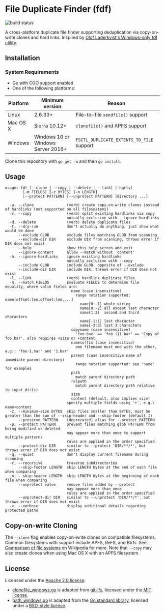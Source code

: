 # File Duplicate Finder (fdf)

![build status](https://github.com/josephvusich/fdf/actions/workflows/go.yml/badge.svg?branch=master)

A cross-platform duplicate file finder supporting deduplication via copy-on-write clones and hard links. Inspired by [Olof Laderkvist's Windows-only fdf utility](http://www.ltr-data.se/opencode.html/).

## Installation
### System Requirements

* Go with CGO support enabled
* One of the following platforms:

| Platform | Minimum version | Reason |
|---|---|---|
| Linux | 2.6.33+ | File-to-file `sendfile()` support |
| Mac OS X | Sierra 10.12+ | `clonefile()` and APFS support |
| Windows | Windows 10 or Windows Server 2016+ | `FSCTL_DUPLICATE_EXTENTS_TO_FILE` support |

Clone this repository with `go get -u` and then `go install`.

## Usage
```
usage: fdf [--clone | --copy | --delete | --link] [-hqrtv]
        [-m FIELDS] [-z BYTES] [-n LENGTH]
        [--protect PATTERN] [--unprotect PATTERN] [directory ...]

  -a, --clone               (verb) create copy-on-write clones instead of hardlinks (not supported on all filesystems)
  -c, --copy                (verb) split existing hardlinks via copy
                            mutually exclusive with --ignore-hardlinks
  -d, --delete              (verb) delete duplicate files
  -t, --dry-run             don't actually do anything, just show what would be done
      --exclude GLOB        exclude files matching GLOB from scanning
      --exclude-dir DIR     exclude DIR from scanning, throws error if DIR does not exist
      --help                show this help screen and exit
      --ignore-content      allow --match without 'content'
  -h, --ignore-hardlinks    ignore existing hardlinks
                            mutually exclusive with --copy
      --include GLOB        include GLOB, opposite of --exclude
      --include-dir DIR     include DIR, throws error if DIR does not exist
  -l, --link                (verb) hardlink duplicate files
  -m, --match FIELDS        Evaluate FIELDS to determine file equality, where valid fields are:
                              name (case insensitive)
                                range notation supported: name[offset:len,offset:len,...]
                                  name[0:-1] whole string
                                  name[0:-2] all except last character
                                  name[1:2]  second and third characters
                                  name[-1:1] last character
                                  name[-3:3] last 3 characters
                              copyname (case insensitive)
                                'foo.bar' == 'foo (1).bar' == 'Copy of foo.bar', also requires +size or +content
                              namesuffix (case insensitive)
                                one filename must end with the other, e.g.: 'foo-1.bar' and '1.bar'
                              parent (case insensitive name of immediate parent directory)
                                range notation supported: see 'name' for examples
                              path
                                match parent directory path
                              relpath
                                match parent directory path relative to input dir(s)
                              size
                              content (default, also implies size)
                            specify multiple fields using '+', e.g.: name+content
  -z, --minimum-size BYTES  skip files smaller than BYTES, must be greater than the sum of --skip-header and --skip-footer (default 1)
      --preserve PATTERN    (deprecated) alias for --protect PATTERN
  -p, --protect PATTERN     prevent files matching glob PATTERN from being modified or deleted
                            may appear more than once to support multiple patterns
                            rules are applied in the order specified
      --protect-dir DIR     similar to --protect 'DIR/**/*', but throws error if DIR does not exist
  -q, --quiet               don't display current filename during scanning
  -r, --recursive           traverse subdirectories
      --skip-footer LENGTH  skip LENGTH bytes at the end of each file when comparing
  -n, --skip-header LENGTH  skip LENGTH bytes at the beginning of each file when comparing
      --unprotect value     remove files added by --protect
                            may appear more than once
                            rules are applied in the order specified
      --unprotect-dir DIR   similar to --unprotect 'DIR/**/*', but throws error if DIR does not exist
  -v, --verbose             display additional details regarding protected paths
```

## Copy-on-write Cloning

The `--clone` flag enables copy-on-write clones on compatible filesystems. Common filesystems with support include APFS, ReFS, and Btrfs. See [Comparison of file systems](https://en.wikipedia.org/wiki/Comparison_of_file_systems) on Wikipedia for more. Note that `--copy` may also create clones when using Mac OS X with an APFS filesystem.

## License

Licensed under the [Apache 2.0 license](LICENSE).

* [clonefile_windows.go](clonefile_windows.go) is adapted from [git-lfs](https://github.com/git-lfs/git-lfs/blob/285eebdddf3a47e83d3cc457397b2bcc798cf935/tools/util_windows.go), licensed under the [MIT license](LICENSE-git-lfs.md).
* [path_windows.go](path_windows.go) is adapted from the [Go standard library](https://github.com/golang/go/blob/b86e76681366447798c94abb959bb60875bcc856/src/os/path_windows.go), licensed under a [BSD-style license](LICENSE-golang).
